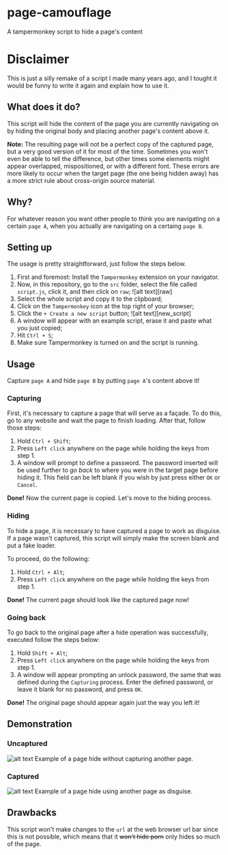 # page-camouflage
A tampermonkey script to hide a page's content

# Disclaimer
This is just a silly remake of a script I made many years ago, and I tought
it would be funny to write it again and explain how to use it.

## What does it do?
This script will hide the content of the page you are currently navigating
on by hiding the original body and placing another page's content above it.

**Note:** The resulting page will not be a perfect copy of the captured page,
but a very good version of it for most of the time. Sometimes you won't even
be able to tell the difference, but other times some elements might appear
overlapped, mispositioned, or with a different font.
These errors are more likely to occur when the target page (the one being
hidden away) has a more strict rule about cross-origin source material.

## Why?
For whatever reason you want other people to think you are navigating on a
certain `page A`, when you actually are navigating on a certaing `page B`.

## Setting up
The usage is pretty straightforward, just follow the steps below.
1. First and foremost: Install the `Tampermonkey` extension on your navigator.
2. Now, in this repository, go to the `src` folder, select the file called
`script.js`, click it, and then click on `raw`;
![alt text][raw]
3. Select the whole script and copy it to the clipboard;
4. Click on the `Tampermonkey` icon at the top right of your browser;
5. Click the `+ Create a new script` button;
![alt text][new_script]
6. A window will appear with an example script, erase it and paste what you
just copied;
7. Hit `Ctrl + S`;
8. Make sure Tampermonkey is turned on and the script is running.

## Usage
Capture `page A` and hide `page B` by putting `page A`'s content above it!

### Capturing
First, it's necessary to capture a page that will serve as a façade. To do
this, go to any website and wait the page to finish loading. After that,
follow those steps:

1. Hold `Ctrl + Shift`;
2. Press `Left click` anywhere on the page while holding the keys from step 1.
3. A window will prompt to define a password. The password inserted will be
used further to *go back* to where you were in the target page before hiding
it. This field can be left blank if you wish by just press either `OK` or
`Cancel`.

**Done!** Now the current page is copied. Let's move to the hiding process.

### Hiding
To hide a page, it is necessary to have captured a page to work as disguise.
If a page wasn't captured, this script will simply make the screen blank
and put a fake loader.

To proceed, do the following:
1. Hold `Ctrl + Alt`;
2. Press `Left click` anywhere on the page while holding the keys from step 1.

**Done!** The current page should look like the captured page now!

### Going back
To go back to the original page after a hide operation was successfully,
executed follow the steps below:
1. Hold `Shift + Alt`;
2. Press `Left click` anywhere on the page while holding the keys from step 1.
3. A window will appear prompting an unlock password, the same that was
defined during the `Capturing` process. Enter the defined password, or leave
it blank for no password, and press `OK`.

**Done!** The original page should appear again just the way you left it!

## Demonstration
[uncaptured]: /images/without_capture.gif "Uncaptured" 
[captured]: /images/with_capture.gif "Captured"
### Uncaptured
![alt text][uncaptured]
Example of a page hide without capturing another page.

### Captured
![alt text][captured]
Example of a page hide using another page as disguise.

## Drawbacks
This script won't make changes to the `url` at the web browser url bar since
this is not possible, which means that it ~~won't hide porn~~ only hides so
much of the page.

